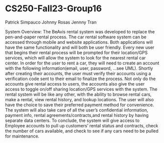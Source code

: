 # CS250-Fall23-Group16
Patrick Simpauco
Johnny Rosas
Jennny Tran

System Overview:
The BeAvis rental system was developed to replace the pen-and-paper rental process. The car rental software system can be accessed through mobile and website applications. Both applications will have the same functionality and will both be user friendly. Every new user that begins their rental process will be prompted for their location/GPS services, which will allow the system to look for the nearest rental car center. In order for the user to rent a car, they will need to create an account with the following information(email, user, password, …see UML). Shortly after creating their accounts, the user must verify their accounts using a verification code sent to their email to finalize the process. Not only do the accounts give rental access to users, the accounts also give the user access to toggle on/off sharing location/GPS services with the system. The rental system will be like any other, with the ability to browse rental cars, make a rental, view rental history, and lookup locations. The user will also have the choice to save their preferred payment method for convenience. The system will also take care of all the user’s confidential information, payment info, rental agreements/contracts,and rental history by having separate data centers. To conclude, the system will give access to Employee accounts to pull up customers’ rental status and contracts, check the number of cars available, and check to see if any cars need to be pulled for maintenance.

